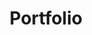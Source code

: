 ---
title: Portfolio
subtitle:
description:
imageM:
imageL:
webpM:
webpL:
property:
    - Name:
    - Address:
---